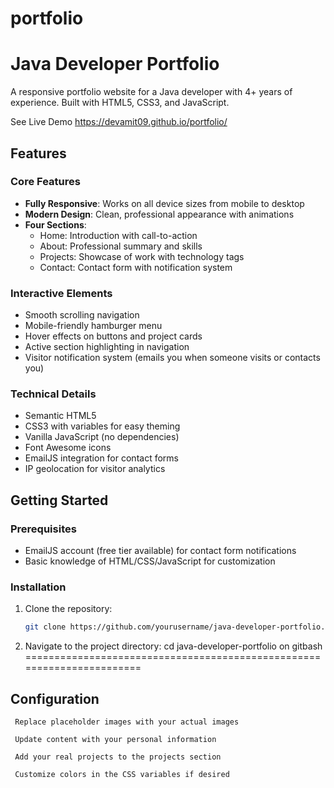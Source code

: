 # portfolio
# Java Developer Portfolio

A responsive portfolio website for a Java developer with 4+ years of experience. Built with HTML5, CSS3, and  JavaScript.

  See Live Demo  https://devamit09.github.io/portfolio/

## Features

### Core Features
- **Fully Responsive**: Works on all device sizes from mobile to desktop
- **Modern Design**: Clean, professional appearance with animations
- **Four Sections**:
  - Home: Introduction with call-to-action
  - About: Professional summary and skills
  - Projects: Showcase of work with technology tags
  - Contact: Contact form with notification system

### Interactive Elements
- Smooth scrolling navigation
- Mobile-friendly hamburger menu
- Hover effects on buttons and project cards
- Active section highlighting in navigation
- Visitor notification system (emails you when someone visits or contacts you)

### Technical Details
- Semantic HTML5
- CSS3 with variables for easy theming
- Vanilla JavaScript (no dependencies)
- Font Awesome icons
- EmailJS integration for contact forms
- IP geolocation for visitor analytics

## Getting Started

### Prerequisites
- EmailJS account (free tier available) for contact form notifications
- Basic knowledge of HTML/CSS/JavaScript for customization

### Installation
1. Clone the repository:
   ```bash
   git clone https://github.com/yourusername/java-developer-portfolio.git

2. Navigate to the project directory:
   cd java-developer-portfolio   on gitbash
=======================================================================

## Configuration

     Replace placeholder images with your actual images

     Update content with your personal information

     Add your real projects to the projects section

     Customize colors in the CSS variables if desired
